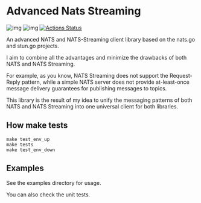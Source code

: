 # Advanced Nats Streaming

![img](https://img.shields.io/badge/License-EPL_2.0-blue.svg) ![img](https://img.shields.io/badge/code--coverage-70%25-green)
[![Actions Status](https://github.com/imperiuse/advanced-nats-client/v1/workflows/Test/badge.svg)](https://github.com/imperiuse/advanced-nats-client/v1/actions)

An advanced NATS and NATS-Streaming client library based on the nats.go and stun.go projects.

I aim to combine all the advantages and minimize the drawbacks of both NATS and NATS Streaming.

For example, as you know, NATS Streaming does not support the Request-Reply pattern, while a simple NATS server does not provide at-least-once message delivery guarantees for publishing messages to topics.

This library is the result of my idea to unify the messaging patterns of both NATS and NATS Streaming into one universal client for both libraries.

## How make tests

    make test_env_up 
    make tests
    make test_env_down

## Examples 

See the examples directory for usage.

You can also check the unit tests.

